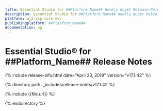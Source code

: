 ```yaml
---
title: Essential Studio for ##Platform_Name## Weekly Nuget Release Release Notes  
description: Essential Studio for ##Platform_Name## Weekly Nuget Release Release Notes  
platform: ej2-asp-core-mvc
publishingplatform: ##Platform_Name##
documentation: ug
---
```


# Essential Studio&reg; for  ##Platform_Name##  Release Notes  

{% include release-info.html date="April 23, 2019"   version="v17.1.42"  %} 

{% directory path: _includes/release-notes/v17.1.42 %}

{% include {{file.url}} %}

{% enddirectory %}

